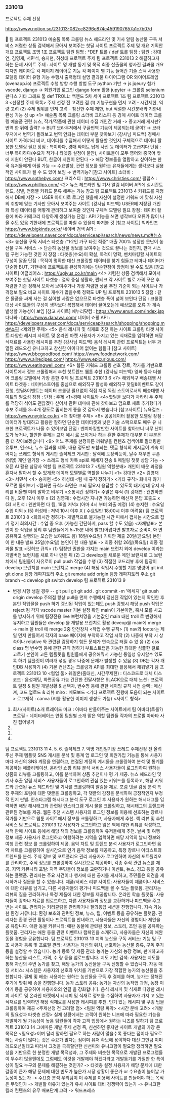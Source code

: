 ### 231013

프로젝트 주제 선정

https://www.notion.so/231013-082cc8296e874c4591907657a1c7b07d


🎵
팀 프로젝트 231013
예술품 목록 크롤링
뉴스 헤드라인 및 기사 알림
농산물 구독 서비스
저렴한 상품 검색해서 모아서 보여주는 핫딜 사이트
프로젝트 주제 및 개요
기획안 개요
프로젝트 조명
1조
프로젝트 팀원
팀명 : *DEF 트롤 / def 트롤
팀장 :
팀원 : 강대연, 김영재, 서민석, 송지현, 허성태
프로젝트 주제
팀 프로젝트 231013 2
해결하고자 하는 문제
사이트 주제 : 사이트 명
개발 동기 및 목적
최종 산출물의 청사진
결과물 개요
디자인
레이아웃
각 페이지 레이아웃
기능
각 페이지 별 기능
들어간 기술 스택
사용한 모델링 데이터 유형
기능 수행시 출력형태 설명
결과물 다이어그램 OR 와이어프레임 (ovenapp.io)
프로젝트 수행 방향
수행 방법
도구
python 기반 → js jqeury 첨가
vscode, django → 회원가입 로그인 django form 활용
jupyter → 크롤링 selenium 판다스 기타 그래프 툴
def TROLL:
백엔드 5차 세미 프로젝트 1조
팀 프로젝트 231013 3
<선정할 주제 목록>
주제 선정 전 고려한 점
(1) 기능구현을 먼저 고려 - 시간제한, 역량 고려
(2) 주제 범위를 먼저 고려 - 참신한 주제 제한, but 적절한 시간분배와 기한내 완성 가능
성 up
<1> 예술품 목록 크롤링
소더비 크리스피 등 경매 사이트 데이터 크롤링
예술품 관련 뉴스, 작가/작품에 관한 데이터 수집
개인간 거래 -> 중고거래 게시판?
번역 한 뒤에 출력? → BUT 브라우저에서 구글번역 기능이 제공되는데 굳이? → 브라
우저에서 번역기 돌려보고 번역 안되는 데이터 부분 찾아보기
{강사님 피드백}
경매사 사이트 가격끼리 비교, 데이터를 수집해서 어떻게 활용할 것인지 구체적으로 데이터
활용한 모델링 필요
장점 : 특이하다, 경매 싸이트 답게 사진 등 데이터가 고급지다
단점 : 너무 특이하다(수요가 적거나 타겟층 설정이 불안), 사이트들이 모두 영어와 중국어
밖에 지원이 안된다
BUT, 한글이 지원이 안된다 -> 해당 정보들을 열람하고 싶어하는 한국 유저들에게 어필
가능 -> 수요발생, 관련 정보를 원하는 유저들에게는 생각보다 실용적인 사이트가 될 수
도 있어 보임 → 번역기능?
[참고 사이트]
소더비 : https://www.sothebys.com/
크리스티 : https://www.christies.com/
필립스 : https://www.phillips.com/
<2> 뉴스 헤드라인 및 기사 알림
네이버 API에 실시간트렌드, 성별, 연령별 키워드 분류 해주는 기능 참고
팀 프로젝트 231013 4
키워드를 지정해서 DB에 저장 -> USER 아이디로 로그인 했을때 자신이 설정한 키워드
에 맞춰 자신의 취향에 맞는 기사만 모아서 보여주는 사이트
{강사님 피드백}
USER에 저장된 개인화 특성 데이터를 어떻게 관리하고 보여줄 것인지 구체적 모델링 필요
장점 : 데이터 활용에 따라 카테고리 다양하게 생성가능
단점 : API 기능을 쓰면 생각보다 오류가 많이 나올 수도 있음
기한내에 프로젝트를 마칠 수 있을지 따져볼 것
[참고 사이트]
빅카인즈 https://www.bigkinds.or.kr/
네이버 검색 API : 
https://developers.naver.com/docs/serviceapi/search/news/news.md#뉴스
<3> 농산물 구독 서비스
타겟층 :"1·2인 가구 타깃 적중" 매출 700% 성장한 못난이 농산물 구독 서비스
-> 단순히 농산물 정보를 보여주는 것으로 끝나는 것인지, 판매 시스템 구현 가능한 것인
지
장점 : 타겟층(수요)이 확실, 목적이 명확, 벤치마킹할 사이트의 구성이 깔끔
단점 : 목적이 명확한 대신 크롤링할 데이터를 찾기 힘들고 테마나 데이터가 단순함
BUT, 기한내에 프로젝트를 완성하기에는 단순한점이 장점이 될 수도 있음
[참고 사이트]
어글리어스 : https://uglyus.co.kr/main
<4> 저렴한 상품 검색해서 모아서 보여주는 핫딜 사이트
타겟층 : 절약 중심 생활화, 짠테크
각 사이트 별로 가격 모은 후 저렴한 기준 정해서 모아서 보여주거나 가장 저렴한 상품
추천
기준이 되는 사이트나 가격정보 필요
비교 사이트 개수가 많을수록 정확도 UP
팀 프로젝트 231013 5
장점 : 같은 물품을 싸게 사는 걸 싫어할 사람은 없으므로 타겟층 폭이 넓어 보인다
단점 : 크롤링 대상 사이트들의 구성이 생각보다 복잡해서 데이터 끌어오는데 예상모를 오류
가 계속 발생할 가능성이 보임
[참고 사이트]
에누리닷컴 : https://www.enuri.com/Index.jsp
다나와 : https://www.danawa.com/
네이버 쇼핑 API : 
https://developers.naver.com/docs/serviceapi/search/shopping/shopping.md#쇼핑
<제외한 주제>
<5> 음식 레시피 및 식재료 추천 하는 사이트
크롤링 타겟 사이트:다양한 레시피 사이트 및 온라인 마켓
사용자가 가지고 있는 식재료를 입력하면 해당 식재료를 사용한 레시피를 추천
{강사님 피드백}
음식 레시피 관련 프로젝트는 너무 과열된 레드오션
유니크하고 참신한 아이디어 없이는 힘들다
[참고 사이트]
https://www.bbcgoodfood.com/
https://www.foodnetwork.com/
https://www.allrecipes.com/
https://www.epicurious.com/
https://www.eatingwell.com/
<6> 웹툰 키워드 크롤링
선호 장르, 작가를 기반으로 사이트에서 정보 크롤링해서 추천
핫트렌드 웹툰 추천
{강사님 피드백}
영화 등과 더불어 크롤링 모델에서 가장 흔한 주제
팀 프로젝트 231013 6
<7> 해외직구 배송대행 사이트
타겟층 : 네이버스토어를 중심으로 해외직구 활성화
해외직구 핫딜&이벤트도 같이 진행, 핫딜&이벤트는 데이터 크롤링 필요없이 직접 지정
독립 스토어로서의 배송대행 사이트의 필요성
장점 :
단점 :
주제 <1>경매 사이트와 <4>핫딜을 보다가 차라리 두 주제를 적당히 섞어도 괜찮겠다
싶어서 관련 테마에 관해 찾아보고 덤으로 새로 추가했다가 후보 주제를 3~4개 정도로
좁히는게 좋을 것 같아서 뺐습니다
[참고사이트]
뉴욕걸즈 : https://www.nygirlz.co.kr/
<더 찾아볼 주제>
<8> 공공데이터 활용한 모델링
장점 : 데이터가 방대하고 활용만 잘하면 단순한 데이터셋과 낮은 기술 스택으로도 매우 유
니크한 프로젝트가 나올 수 있어보임
단점 : 벤치마킹할만한 사이트를 찾아보니 너무 난이도가 높거나, 할만한 주제는 교재 예시
로 쓰이거나 하는 흔한 주제가 대부분
이 부분은 좀 더 찾아보겠습니다
<9> 어느 주제를 선정하든 끼워넣을 컨텐츠
검색어로 필터링한 유투브, 인스타, 뉴스 결과물
제목, 내용 정도만 포함되는, 댓글 형식의 게시글이 계속 이어지는 쓰레드 형식의 게시판
출석체크 게시판 : 달력에 도장찍듯이, 날수 채우면 쿠폰
(익명) 개인 일기장 -> 쓰레드 형식
카톡 api로 메세지 전송 & 메일링
챗봇 상담 기능 -> 오픈 AI 활용 삼당사 역할
팀 프로젝트 231013 7
<팀원 역할분배>
개인이 배운 과정을 혼자서 맡아서 할 수 있게끔
데이터 모델별로 역할을 나누기
<1> 강대연
<2> 김영재
<3> 서민석
<4> 송지현
<5> 허성태
<팀 내 규칙 정하기>
<기타 규칙>
화내지 않기
모르면 물어보기
<캠화면 규칙>
화면은 끄되 필요시 응답할 수 있도록 대기상태 유지
자리를 비울땐 미리 말하고 비우기
<소통시간 정하기>
주말은 휴식
(1) 강대연 : 왠만하면 다 됨, 오후 12시 이후 x
(2) 김영재 : 수업시간 지나면 가능하면 메신저 문답 호출도 x
(3) 서민석 : 왠만하면 다 됨, 19일 저녁x (아마 4시 부터 외출 예정)
(4) 송지현 : 수요일 수업 이외 x
(5) 허성태 : 저녁 10시 이후 X ( 수요일만 18:00시 이후 어려움)
팀 프로젝트 231013 8
<회의시간 정하기>
개별적으로 불가능한 시간 피해서 겹치는 시간으로 잡기
정기 회의시간 : 수업 중 오후 (가능한 간단하게, pass 할 수도 있음)
<자체발표>
본인이 한 작업물 정리 후 팀원들에게 5~15분 내에 발표(어렵다면 발표자료 준비X, 화
면공유하고 실행되는 모습만 보여줘도 됨)
18일(수요일) 기획안 제출
20일(금요일) 본인이 한 내용 발표
25일(수요일) 본인이 한 내용 발표 -> 최종 취합
26일(목요일) 최종 결과물 발표
<깃허브 규칙>
(1) 팀장만 권한을 가지는 main 브런치 외에 develop 이라는 개발버전 브런치를 새로 하나
만든 뒤
(2) 그 develop을 새로운 메인 브런치로 그 브런치에서 팀원들이 자유로이 pull push 작업을
수행
(3) 적절한 코드리뷰 후에 팀장이 develop 브런치를 main 브런치로 merge
(4) 해당 작업시 수행할 기본 명령어
git init
git clone 팀장 레파지토리 주소
git remote add origin 팀장 레파지토리 주소
git branch -c develop
git switch develop
팀 프로젝트 231013 9
- 변경 사항 생길 경우 --
git pull
git git add .
git commit -m '메세지'
git push origin develop
주의점
항상 pull을 먼저 수행해서 갱신된 작업이 있는지 확인한 후 본인 작업물을 push 하기
갱신된 작업이 있는데도 push 강행시 해당 push 작업은 reject 됨
각자 vscode master 기본 설정 확인
main이 기본이면, 혹시 모를 사고를 방지하기 위해
팀장전용 live 브런치명을 기본값인 main 대신 troll 로 변경해서 유지하고
팀원들은 develop 을 개발용 브런치로 활용
deveop을 main에 merge → main 을 troll 에 merge
 2중 안전장치
<작업 수행 규칙>
(1) nav와 footer는 제일 먼저 만들어서 각자의 base 페이지에 부착하고 작업 시작
(2) 나중에 부착 시 상속이나 relative 와 관련된 감당하기 힘든 문제가 연속으로 터질 수 있
음
(2) css class 명 변수명 등에 관한 규칙 정하기
부트스트랩은 가능한 최대한 심플한 걸로 고르기
본인이 고른 템플릿을 팀원들에게 공유해줘서 가능한 통일성 유지할수 있도록 하기
템플릿이 여러개 섞일 경우 나중에 문제가 발생할 수 있음
(3) DB는 각자 개인DB 사용하기
(4) 기본 컨텐츠는 크롤링과 API를 최대한 활용해서 채워넣기
팀 프로젝트 231013 10
<협업 툴>
웨일온(줌대신, 시간무제한) : 디스코드로 대체
디스코드 :
음성채팅, 화면공유 가능
간단한 전달사항은 SLACK으로 대체
노션 : 프로젝트 일정 & 팀원 개발상황 & 선택자, 변수명 등에 관한 네이밍 규칙 사전
슬랙 : 메신져, 코드 업로드 & 리뷰
miro : 메모보드
<기타 프로젝트 진행에 도움이 되는 사이트>
로고제작 : canva (AI를 활용한 이미지 생성도 가능)
<사이트 형식>
1. 회사(사이트)소개
트레이드 마크 : 아바타 만들어주는 사이트에서 팀 아바타(트롤?)
프로필 - 데이터베이스 연동
팀원별 소개
맡은 역할
팀원들 각자의 프로필 아바타 사진 집어넣기
1. 
2. 
3. 
팀 프로젝트 231013 11
4. 
5. 
6. 출석체크
7. 익명 개인일기장 쓰레드
주제선정 전 올려주신 주제 템플릿
SNS 게시물 분석 및 통계 앱
로그인 및 회원가입 기능을 통해 사용자마다 자신의 SNS 계정을 연결하고, 연결된 계정의
게시물을 크롤링하여 분석 및 통계를 제공하는 애플리케이션.
온라인 쇼핑 리뷰 분석 서비스
사용자들이 로그인하여 원하는 상품의 리뷰를 크롤링하고, 이를 분석하여 상품 추천이나 평
가 제공.
뉴스 헤드라인 및 기사 추출 알림 서비스
사용자들이 로그인하여 관심 있는 키워드를 등록하고, 해당 키워드와 관련된 뉴스 헤드라인
및 기사를 크롤링하여 알림을 제공.
포럼 댓글 감정 분석
특정 주제의 포럼에 대한 댓글을 크롤링하고, 각 댓글의 감정을 분석하여 긍정적인지 부정적
인지 판별.
인스타그램 해시태그 분석 도구
로그인 후 사용자가 원하는 해시태그를 입력하면 해당 해시태그와 관련된 인스타그램 게시
물을 크롤링하고, 해시태그의 트렌드와 관련된 정보를 제공.
웹툰 추천 시스템
사용자의 로그인 정보를 이용해 선호하는 장르나 작가를 기반으로 웹툰 사이트에서 정보를
크롤링하고, 사용자에게 추천.
책 리뷰 및 추천 서비스
팀 프로젝트 231013 12
사용자가 로그인하고 읽은 책에 대한 리뷰를 작성하고, 서적 판매 사이트 등에서 해당 책의
정보를 크롤링하여 유저들에게 추천.
날씨 및 여행 정보 제공
사용자가 로그인하고 여행하려는 지역을 입력하면 해당 지역의 날씨 정보와 여행 관련 정보
를 크롤링하여 제공.
음악 차트 및 트렌드 분석
사용자가 로그인하면 음악 차트를 크롤링하여 실시간으로 인기 음악 정보를 제공하고, 특정
장르나 아티스트의 트렌드를 분석.
주식 정보 및 포트폴리오 관리
사용자가 로그인하여 자신의 포트폴리오를 관리하고, 주식 정보를 크롤링하여 실시간으로
제공하며, 각종 주식 관련 뉴스를 제공.
지역 커뮤니티 포털:
지역 주민들이 정보를 교환하거나 이벤트, 뉴스, 경고 등을 공유하는 플랫폼.
관리자는 주요 사건이나 행사에 대한 공지를 게시하고, 주민들은 의견을 제시하거나 질문을
할 수 있습니다.
제품/서비스 리뷰 사이트:
사용자들이 제품이나 서비스에 대한 리뷰를 남기고, 다른 사용자들의 평가나 피드백을 볼 수
있는 플랫폼.
관리자는 리뷰의 질을 관리하거나 특정 제품에 대한 정보를 제공합니다.
온라인 학습 플랫폼:
사용자들이 강좌나 자료를 업로드하고, 다른 사용자들과 정보를 교환하거나 피드백을 주고
받는 사이트.
관리자는 커리큘럼을 관리하거나 질의응답 세션을 진행합니다.
지속 가능한 환경 커뮤니티:
환경 보호와 관련된 정보, 뉴스, 팁, 이벤트 등을 공유하는 플랫폼.
관리자는 환경 관련 활동이나 프로젝트를 안내하고, 사용자들은 자신의 경험이나 제안을 공
유합니다.
애완 동물 커뮤니티:
애완 동물에 관련된 정보, 스토리, 조언 등을 공유하는 플랫폼.
관리자는 애완 동물 관련 이벤트나 캠페인을 소개하고, 사용자들은 자신의 애완 동물 경험을
공유합니다.
팀 프로젝트 231013 13
지역 농산물 구독 서비스:
기능 및 구조
사용자 등록 및 프로필 관리: 사용자는 자신의 위치, 선호하는 농산물 종류, 구독 주기 등을
설정할 수 있습니다.
농가 등록 및 제품 관리: 농가는 자신의 농장 정보, 판매하고자 하는 농산물 리스트, 가격, 수
량 등을 업로드합니다.
지도 기반 검색: 사용자는 지도를 통해 자신의 주변 농가를 찾고, 해당 농가의 농산물을 구독
신청할 수 있습니다.
자동 매칭 서비스: 시스템은 사용자의 선호와 위치를 기반으로 가장 적합한 농가의 농산물을
추천합니다.
결제 및 배송: 사용자는 원하는 농산물을 구독 후 결제를 하며, 농가는 정해진 주기에 맞춰 배
송을 진행합니다.
농가 스토리 공유: 농가는 자신의 농작업 과정, 농장 이야기 등을 공유하여 사용자와의 연결
을 강화합니다.
음식 레시피 및 식재료
다양한 레시피 사이트 및 온라인 마켓에서 레시피 및 식재료 정보를 수집하여 사용자가 가지
고 있는 식재료를 입력하면 해당 식재료를 사용한 레시피를 추천.
인기 있는 레시피 및 쿠킹 팁을 크롤링하여 제공
<주제선정 전 고려할 점>
<팀원 역량 파악>
<시간 분배 고려>
<개발의 필요성과 타겟층 선정>
실제 상황에서는 고객이 원하는 니즈에 따라 필요한 기능을 개발하게 될 가능성이 높음
팀원들이 각자 고객 입장에서 원하는 니즈를 말하기
팀 프로젝트 231013 14
그에따른 개발 주제 선정
즉, 신선하면 좋지만 사이트 개발의 가장 큰 목적은 <필요성>이며 달리 말하면 필요로 하는
사람이 많을수록 좋다는 점이다 필요로 하는 사람이 많다는 것은 수요가 많다는 점이며 유저
확보에 용이하다
대신 그만큼 이미 레드오션일테고 따라서 그것을 극복할만한 신선미와 유니크함이 필요함
정리하면 필요성을 기반으로 한 분명한 개발 목적성과, 그 주제와 비슷한 목적으로 개발된
프로그램들이 무수히 많을텐데도 그럼에도 이것을 개발해야 하겠다라고 개발동기를 가질만
한 특이성이 필요
누구의 문제를 해결하는 것인가? -> 타겟층 설정
사용자가 해당 문제에 대한 갈증이 큰가
해당 문제에 대한 빈도가 높은가
시장 상황이 좋은가 or 수요층이 늘어날 가능성이 있는가 -> 수요층 분석
우리팀이 이 주제를 이용해 사이트를 만들어야 하는 목적은 무엇인가 -> 개발할 이유가
있는가
유사 사이트 대비 경쟁력이 있는가 -> 유니크한 킬러 컨텐츠의 유무
배포단계 고려 -> 워드프레스